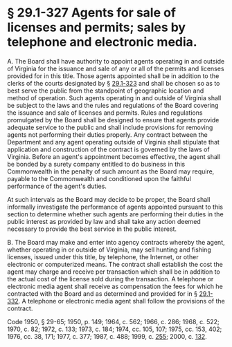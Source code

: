 # § 29.1-327 Agents for sale of licenses and permits; sales by telephone and electronic media.

<p>A. The Board shall have authority to appoint agents operating in and outside of Virginia for the issuance and sale of any or all of the permits and licenses provided for in this title. Those agents appointed shall be in addition to the clerks of the courts designated by § <a href='http://law.lis.virginia.gov/vacode/29.1-323/'>29.1-323</a> and shall be chosen so as to best serve the public from the standpoint of geographic location and method of operation. Such agents operating in and outside of Virginia shall be subject to the laws and the rules and regulations of the Board covering the issuance and sale of licenses and permits. Rules and regulations promulgated by the Board shall be designed to ensure that agents provide adequate service to the public and shall include provisions for removing agents not performing their duties properly. Any contract between the Department and any agent operating outside of Virginia shall stipulate that application and construction of the contract is governed by the laws of Virginia. Before an agent's appointment becomes effective, the agent shall be bonded by a surety company entitled to do business in this Commonwealth in the penalty of such amount as the Board may require, payable to the Commonwealth and conditioned upon the faithful performance of the agent's duties.</p><p>At such intervals as the Board may decide to be proper, the Board shall informally investigate the performance of agents appointed pursuant to this section to determine whether such agents are performing their duties in the public interest as provided by law and shall take any action deemed necessary to provide the best service in the public interest.</p><p>B. The Board may make and enter into agency contracts whereby the agent, whether operating in or outside of Virginia, may sell hunting and fishing licenses, issued under this title, by telephone, the Internet, or other electronic or computerized means. The contract shall establish the cost the agent may charge and receive per transaction which shall be in addition to the actual cost of the license sold during the transaction. A telephone or electronic media agent shall receive as compensation the fees for which he contracted with the Board and as determined and provided for in § <a href='http://law.lis.virginia.gov/vacode/29.1-332/'>29.1-332</a>. A telephone or electronic media agent shall follow the provisions of the contract.</p><p>Code 1950, § 29-65; 1950, p. 149; 1964, c. 562; 1966, c. 286; 1968, c. 522; 1970, c. 82; 1972, c. 133; 1973, c. 184; 1974, cc. 105, 107; 1975, cc. 153, 402; 1976, cc. 38, 171; 1977, c. 377; 1987, c. 488; 1999, c. <a href='http://lis.virginia.gov/cgi-bin/legp604.exe?991+ful+CHAP0255'>255</a>; 2000, c. <a href='http://lis.virginia.gov/cgi-bin/legp604.exe?001+ful+CHAP0132'>132</a>.</p>